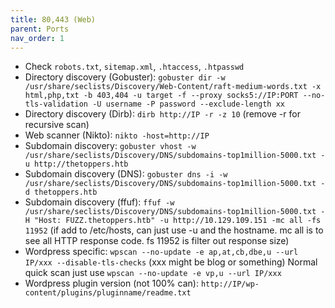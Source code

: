 ```yaml
---
title: 80,443 (Web)
parent: Ports
nav_order: 1
---
```


- Check `robots.txt`, `sitemap.xml`, `.htaccess`, `.htpasswd`
- Directory discovery (Gobuster): `gobuster dir -w /usr/share/seclists/Discovery/Web-Content/raft-medium-words.txt -x html,php,txt -b 403,404 -u target -f --proxy socks5://IP:PORT --no-tls-validation -U username -P password --exclude-length xx`
- Directory discovery (Dirb): `dirb http://IP -r -z 10` (remove -r for recursive scan)
- Web scanner (Nikto): `nikto -host=http://IP`
- Subdomain discovery: `gobuster vhost -w /usr/share/seclists/Discovery/DNS/subdomains-top1million-5000.txt -u http://thetoppers.htb`
- Subdomain discovery (DNS): `gobuster dns -i -w /usr/share/seclists/Discovery/DNS/subdomains-top1million-5000.txt -d thetoppers.htb`
- Subdomain discovery (ffuf): `ffuf -w /usr/share/seclists/Discovery/DNS/subdomains-top1million-5000.txt -H "Host: FUZZ.thetoppers.htb" -u http://10.129.109.151 -mc all -fs 11952` (if add to /etc/hosts, can just use -u and the hostname. mc all is to see all HTTP response code. fs 11952 is filter out response size)
- Wordpress specific: `wpscan --no-update -e ap,at,cb,dbe,u --url IP/xxx --disable-tls-checks` (xxx might be blog or something) Normal quick scan just use `wpscan --no-update -e vp,u --url IP/xxx`
- Wordpress plugin version (not 100% can): `http://IP/wp-content/plugins/pluginname/readme.txt`
